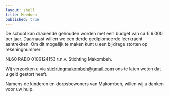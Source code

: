 ```yaml
---
layout: shell
title: Meedoen
published: true
---
```



De school kan draaiende gehouden worden met een budget van ca € 6.000 per jaar. Daarnaast willen we een derde gediplomeerde leerkracht aantrekken. Om dit mogelijk te maken kunt u een bijdrage storten op rekeningnummer:

NL60 RABO 0106124153 t.n.v. Stichting Makombeh.

Wij verzoeken u via [stichtingmakombeh@gmail.com](stichtingmakombeh@gmail.co) ons te laten weten dat u geld gestort heeft.

Namens de kinderen en dorpsbewoners van Makombeh, willen wij u danken voor uw hulp.
